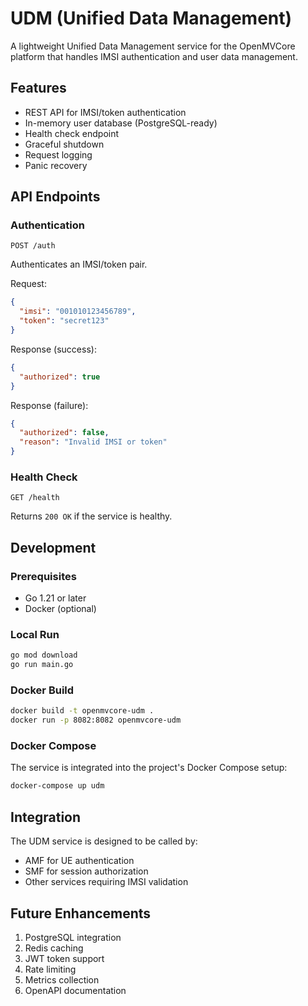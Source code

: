 # UDM (Unified Data Management)

A lightweight Unified Data Management service for the OpenMVCore platform that handles IMSI authentication and user data management.

## Features

- REST API for IMSI/token authentication
- In-memory user database (PostgreSQL-ready)
- Health check endpoint
- Graceful shutdown
- Request logging
- Panic recovery

## API Endpoints

### Authentication

`POST /auth`

Authenticates an IMSI/token pair.

Request:
```json
{
  "imsi": "001010123456789",
  "token": "secret123"
}
```

Response (success):
```json
{
  "authorized": true
}
```

Response (failure):
```json
{
  "authorized": false,
  "reason": "Invalid IMSI or token"
}
```

### Health Check

`GET /health`

Returns `200 OK` if the service is healthy.

## Development

### Prerequisites

- Go 1.21 or later
- Docker (optional)

### Local Run

```bash
go mod download
go run main.go
```

### Docker Build

```bash
docker build -t openmvcore-udm .
docker run -p 8082:8082 openmvcore-udm
```

### Docker Compose

The service is integrated into the project's Docker Compose setup:

```bash
docker-compose up udm
```

## Integration

The UDM service is designed to be called by:
- AMF for UE authentication
- SMF for session authorization
- Other services requiring IMSI validation

## Future Enhancements

1. PostgreSQL integration
2. Redis caching
3. JWT token support
4. Rate limiting
5. Metrics collection
6. OpenAPI documentation 